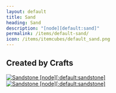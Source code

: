 ```yaml
---
layout: default
title: Sand
heading: Sand
description: "[node][default:sand]"
permalink: /items/default-sand/
icon: /items/itemcubes/default_sand.png
---
```



## Created by Crafts

<div class="craft">
    <div>
        <span><a href="{{site.baseurl}}/items/default-sandstone/"><img src="{{site.baseurl}}/assets/img/items/textures/default_sandstone.png" data-toggle="tooltip" title="Sandstone [node][:default:sandstone]"></a></span>
        <span></span>
        <span></span>
    </div>
    <div>
        <span></span>
        <span></span>
        <span></span>
    </div>
    <div>
        <span></span>
        <span></span>
        <span></span>
    </div>
</div>

<div class="craft">
    <div>
        <span><a href="{{site.baseurl}}/items/default-sandstone/"><img src="{{site.baseurl}}/assets/img/items/textures/default_sandstone.png" data-toggle="tooltip" title="Sandstone [node][:default:sandstone]"></a></span>
        <span></span>
        <span></span>
    </div>
    <div>
        <span></span>
        <span></span>
        <span></span>
    </div>
    <div>
        <span></span>
        <span></span>
        <span></span>
    </div>
</div>
